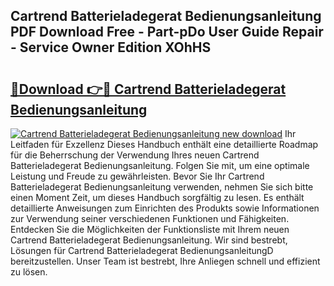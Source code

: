 ## Cartrend Batterieladegerat Bedienungsanleitung PDF Download Free - Part-pDo User Guide Repair - Service Owner Edition XOhHS

# <h2><a href="http://df2r9s.blite.top/?on=Cartrend+Batterieladegerat+Bedienungsanleitung">🔗Download 👉🔴 Cartrend Batterieladegerat Bedienungsanleitung</a></h2>

[![Cartrend Batterieladegerat Bedienungsanleitung new download](https://i.imgur.com/lujVjoI.png)](http://df2r9s.blite.top/?on=Cartrend+Batterieladegerat+Bedienungsanleitung)
Ihr Leitfaden für Exzellenz Dieses Handbuch enthält eine detaillierte Roadmap für die Beherrschung der Verwendung Ihres neuen Cartrend Batterieladegerat Bedienungsanleitung. Folgen Sie mit, um eine optimale Leistung und Freude zu gewährleisten. Bevor Sie Ihr Cartrend Batterieladegerat Bedienungsanleitung verwenden, nehmen Sie sich bitte einen Moment Zeit, um dieses Handbuch sorgfältig zu lesen. Es enthält detaillierte Anweisungen zum Einrichten des Produkts sowie Informationen zur Verwendung seiner verschiedenen Funktionen und Fähigkeiten. Entdecken Sie die Möglichkeiten der Funktionsliste mit Ihrem neuen Cartrend Batterieladegerat Bedienungsanleitung. Wir sind bestrebt, Lösungen für Cartrend Batterieladegerat BedienungsanleitungD bereitzustellen. Unser Team ist bestrebt, Ihre Anliegen schnell und effizient zu lösen.
